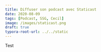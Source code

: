 ```yaml
---
title: Diffuser son podcast avec Staticast
date: 2020-08-09
tags: [Podcast, SSG, Cecil]
image: /images/staticast.png
draft: true
typora-root-url: ../../static
---
```


Test

